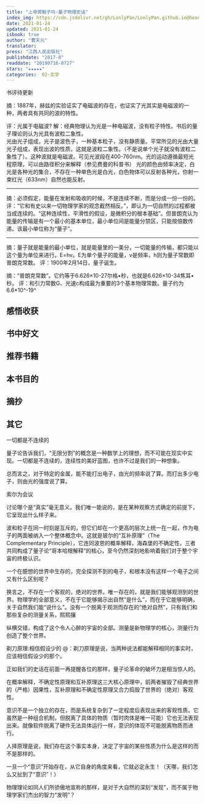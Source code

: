 ```yaml
---
title: "上帝掷骰子吗-量子物理史话"
index_img: https://cdn.jsdelivr.net/gh/LonlyPan/LonlyPan.github.io@hexo_source/hexo_images/上帝掷骰子吗-量子物理史话/1653834442422.png
date: 2021-01-24
updated: 2021-01-24
isbook: true
author: "曹天元"
translator: 
press: "江⻄人⺠出版社"
publishdate: "2017-8"
readdate: "20190716-0727"
stars: "★★★★★" 
categories:  02-文学
---
```


书评待更新
<!--more-->

摘：1887年，赫兹的实验证实了电磁波的存在，也证实了光其实是电磁波的一种，两者具有共同的波的特性。  

评：光属于电磁波?
解：经典物理认为光是一种电磁波，没有粒子特性。书后的量子理论则认为光具有波粒二象性。  
光由光子组成，光子是波色子，一种基本粒子，没有静质量。平常所见的光由大量光子组成，表现出波的性质，这就是波粒二象性。（不是说单个光子就没有波粒二象性了）。这种波就是电磁波。可见光波段在400-760nm。光的运动遵循最短光程原理，可以由路径积分来解释（参见费曼的科普书）
光的颜色由频率决定，白光是各种光的集合，不存在一种单色光是白光，白色物体可以反射各种光，你射一束红光（633nm）自然也能反射。


----------

摘：必须假定，能量在发射和吸收的时候，不是连续不断，而是分成一份一份的。
评：“它和有史以来一切物理学家的观念截然相反。”，即认为一切自然的过程都被当成连续的。“这种连续性，平滑性的假设，是微积分的根本基础”。但普朗克认为能量的传输是有一个最小的基本单位，最小单位间是能量分禁区，只能按倍数传递。该最小单位称为“量子”。

----------

摘：量子就是能量的最小单位，就是能量里的一美分，一切能量的传输，都只能以这个量为单位来进行。E=hv。E为单个量子的能量，v是频率，h则为量子常数即普朗克常数。
评：1900年2月14日，量子诞生。

摘：“普朗克常数”。它约等于6.626×10-27尔格•秒，也就是6.626×10-34焦耳•秒。
评：和引力常数G、光速c构成最为重要的3个基本物理常数。量子约为6.6\*10^-19^



## 感悟收获

<!--more-->

## 书中好文
## 推荐书籍
## 本书目的
## 摘抄
## 其它


一切都是不连续的

量子论告诉我们，“无限分割”的概念是一种数学上的理想，而不可能在现实中实现。一切都是不连续的，连续性的美好蓝图，也许不过是我们的一种想象。

总而言之，对于特定的金属，能不能打出电子，由光的频率说了算。而打出多少电子，则由光的强度说了算。

索尔为会议



讨论哪个是“真实”毫无意义。我们唯一能说的，是在某种观察方式确定的前提下，它呈现出什么样子来。

波和粒子在同一时刻是互斥的，但它们却在一个更高的层次上统一在一起，作为电子的两面被纳入一个整体概念中。这就是玻尔的“互补原理”（The Complementary Principle），它连同波恩的概率解释，海森堡的不确定性，三者共同构成了量子论“哥本哈根解释”的核心，至今仍然深刻地影响着我们对于整个宇宙的终极认识。

一个在臆想的世界中生存的，完全探测不到的电子，和根本没有这样一个电子之间又有什么区别呢？

 换言之，不存在一个客观的，绝对的世界。唯一存在的，就是我们能够观测到的世界。物理学的全部意义，不在于它能够揭示出自然“是什么”，而在于它能够明确，关于自然我们能“说什么”。没有一个脱离于观测而存在的“绝对自然”，只有我们和那些复杂的测量关系，熙熙攘

纵横交错，构成了这个令人心醉的宇宙的全部。测量是新物理学的核心，测量行为创造了整个世界。

剃刀原理:相信假设少的
@：剃刀原理是说，当两种说法都能解释相同的事实时，应该相信假设少的那个。

正如我们的史话在前面一再提醒各位的那样，量子论革命的破坏力是相当惊人的。

在概率解释，不确定性原理和互补原理这三大核心原理中，前两者摧毁了经典世界的（严格）因果性，互补原理和不确定性原理又合力捣毁了世界的（绝对）客观性。

意识不是一个独立的存在，而是系统复杂到了一定程度后表现出来的客观性质。它虽然是一种组合机制，但脱离了具体的物质（暂时肉体是唯一可能）它也无法表现出来。就像软件脱离了硬件无法具体运行一样，意识的体现不可能脱离物质而进行。

人择原理是说，我们存在这个事实本身，决定了宇宙的某些性质为什么是这样的而不是那样的。

一旦一个“意识”开始存在，从它自身的角度来看，它就必定永生！（天哪，我们怎么又扯到了“意识”！）

物理理论如同人们所骄傲地宣称的那样，是对于大自然的深刻“发现”，而不属于物理学家们杰出的智力“发明”？


